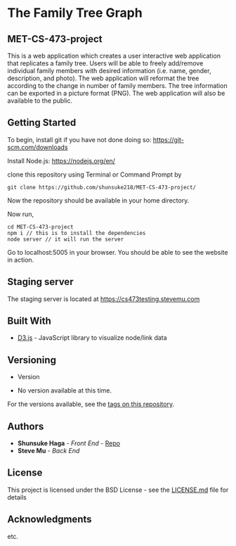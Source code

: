 # The Family Tree Graph
## MET-CS-473-project

This is a web application which creates a user interactive web application that replicates a family tree. Users will be able to freely add/remove individual family members with desired information (i.e. name, gender, description, and photo). The web application will reformat the tree according to the change in number of family members. The tree information can be exported in a picture format (PNG). The web application will also be available to the public.


## Getting Started

To begin, install git if you have not done doing so:
https://git-scm.com/downloads

Install Node.js:
https://nodejs.org/en/


clone this repository using Terminal or Command Prompt by
```
git clone https://github.com/shunsuke218/MET-CS-473-project/
```

Now the repository should be available in your home directory. 

Now run,
```
cd MET-CS-473-project
npm i // this is to install the dependencies
node server // it will run the server
```

Go to localhost:5005 in your browser. You should be able to see the website in action.

## Staging server

The staging server is located at https://cs473testing.stevemu.com

## Built With

* [D3.js](https://d3.js.org/) - JavaScript library to visualize node/link data


## Versioning

* Version 
- No version available at this time.

For the versions available, see the [tags on this repository](https://github.com/shunsuke218/MET-CS-473-project/tags). 

## Authors

* **Shunsuke Haga** - *Front End* - [Repo](https://github.com/shunsuke218)
* **Steve Mu**  - *Back End* 

## License

This project is licensed under the BSD License - see the [LICENSE.md](LICENSE.md) file for details

## Acknowledgments

etc.
